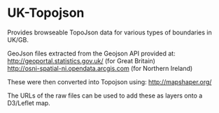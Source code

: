 # UK-Topojson

Provides browseable TopoJson data for various types of boundaries in UK/GB.

GeoJson files extracted from the Geojson API provided at: <br>
http://geoportal.statistics.gov.uk/ (for Great Britain) <br>
http://osni-spatial-ni.opendata.arcgis.com (for Northern Ireland)

These were then converted into Topojson using:
http://mapshaper.org/

The URLs of the raw files can be used to add these as layers onto a D3/Leflet map.
